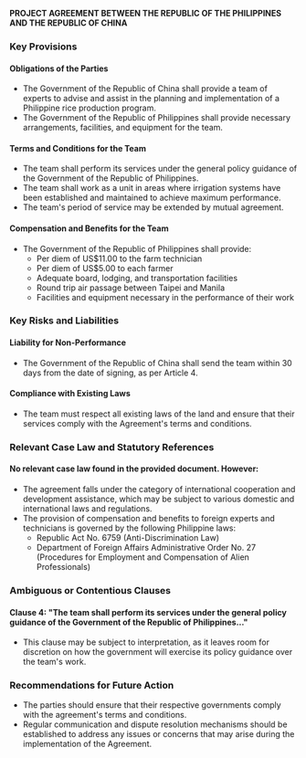 **PROJECT AGREEMENT BETWEEN THE REPUBLIC OF THE PHILIPPINES AND THE REPUBLIC OF CHINA**

### Key Provisions

#### Obligations of the Parties

* The Government of the Republic of China shall provide a team of experts to advise and assist in the planning and implementation of a Philippine rice production program.
* The Government of the Republic of Philippines shall provide necessary arrangements, facilities, and equipment for the team.

#### Terms and Conditions for the Team

* The team shall perform its services under the general policy guidance of the Government of the Republic of Philippines.
* The team shall work as a unit in areas where irrigation systems have been established and maintained to achieve maximum performance.
* The team's period of service may be extended by mutual agreement.

#### Compensation and Benefits for the Team

* The Government of the Republic of Philippines shall provide:
	+ Per diem of US$11.00 to the farm technician
	+ Per diem of US$5.00 to each farmer
	+ Adequate board, lodging, and transportation facilities
	+ Round trip air passage between Taipei and Manila
	+ Facilities and equipment necessary in the performance of their work

### Key Risks and Liabilities

#### Liability for Non-Performance

* The Government of the Republic of China shall send the team within 30 days from the date of signing, as per Article 4.

#### Compliance with Existing Laws

* The team must respect all existing laws of the land and ensure that their services comply with the Agreement's terms and conditions.

### Relevant Case Law and Statutory References

#### No relevant case law found in the provided document. However:

* The agreement falls under the category of international cooperation and development assistance, which may be subject to various domestic and international laws and regulations.
* The provision of compensation and benefits to foreign experts and technicians is governed by the following Philippine laws:
	+ Republic Act No. 6759 (Anti-Discrimination Law)
	+ Department of Foreign Affairs Administrative Order No. 27 (Procedures for Employment and Compensation of Alien Professionals)

### Ambiguous or Contentious Clauses

#### Clause 4: "The team shall perform its services under the general policy guidance of the Government of the Republic of Philippines..."

* This clause may be subject to interpretation, as it leaves room for discretion on how the government will exercise its policy guidance over the team's work.

### Recommendations for Future Action

* The parties should ensure that their respective governments comply with the agreement's terms and conditions.
* Regular communication and dispute resolution mechanisms should be established to address any issues or concerns that may arise during the implementation of the Agreement.